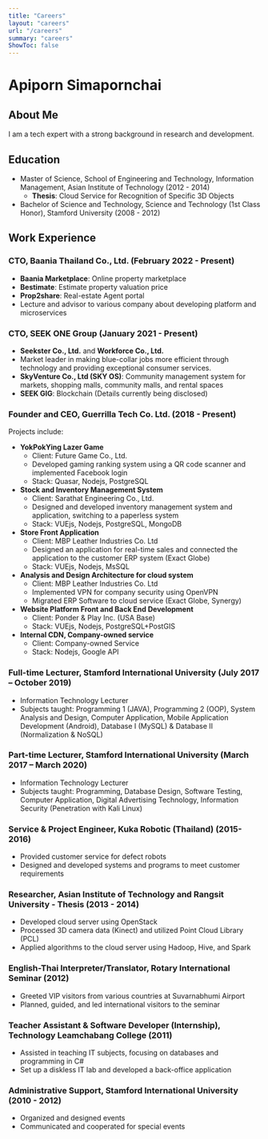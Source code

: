 ```yaml
---
title: "Careers"
layout: "careers"
url: "/careers"
summary: "careers"
ShowToc: false
---
```


# Apiporn Simapornchai

## About Me
I am a tech expert with a strong background in research and development. 

## Education
- Master of Science, School of Engineering and Technology, Information Management, Asian Institute of Technology (2012 - 2014)
    - **Thesis**: Cloud Service for Recognition of Specific 3D Objects
- Bachelor of Science and Technology, Science and Technology (1st Class Honor), Stamford University (2008 - 2012)

## Work Experience

### CTO, Baania Thailand Co., Ltd. (February 2022 - Present)
- **Baania Marketplace**: Online property marketplace
- **Bestimate**: Estimate property valuation price
- **Prop2share**: Real-estate Agent portal
- Lecture and advisor to various company about developing platform and microservices

### CTO, SEEK ONE Group (January 2021 - Present)
- **Seekster Co., Ltd.** and **Workforce Co., Ltd.**
- Market leader in making blue-collar jobs more efficient through technology and providing exceptional consumer services.
- **SkyVenture Co., Ltd (SKY OS)**: Community management system for markets, shopping malls, community malls, and rental spaces
- **SEEK GIG**: Blockchain (Details currently being disclosed)

### Founder and CEO, Guerrilla Tech Co. Ltd. (2018 - Present)
Projects include:
- **YokPokYing Lazer Game**
    - Client: Future Game Co., Ltd.
    - Developed gaming ranking system using a QR code scanner and implemented Facebook login
    - Stack: Quasar, Nodejs, PostgreSQL
- **Stock and Inventory Management System**
    - Client: Sarathat Engineering Co., Ltd.
    - Designed and developed inventory management system and application, switching to a paperless system
    - Stack: VUEjs, Nodejs, PostgreSQL, MongoDB
- **Store Front Application**
    - Client: MBP Leather Industries Co. Ltd
    - Designed an application for real-time sales and connected the application to the customer ERP system (Exact Globe)
    - Stack: VUEjs, Nodejs, MsSQL
- **Analysis and Design Architecture for cloud system**
    - Client: MBP Leather Industries Co. Ltd
    - Implemented VPN for company security using OpenVPN
    - Migrated ERP Software to cloud service (Exact Globe, Synergy)
- **Website Platform Front and Back End Development**
    - Client: Ponder & Play Inc. (USA Base)
    - Stack: VUEjs, Nodejs, PostgreSQL+PostGIS
- **Internal CDN, Company-owned service**
    - Client: Company-owned Service
    - Stack: Nodejs, Google API

### Full-time Lecturer, Stamford International University (July 2017 – October 2019)
- Information Technology Lecturer
- Subjects taught: Programming 1 (JAVA), Programming 2 (OOP), System Analysis and Design, Computer Application, Mobile Application Development (Android), Database I (MySQL) & Database II (Normalization & NoSQL)

### Part-time Lecturer, Stamford International University (March 2017 – March 2020)
- Information Technology Lecturer
- Subjects taught: Programming, Database Design, Software Testing, Computer Application, Digital Advertising Technology, Information Security (Penetration with Kali Linux)

### Service & Project Engineer, Kuka Robotic (Thailand) (2015-2016)
- Provided customer service for defect robots
- Designed and developed systems and programs to meet customer requirements

### Researcher, Asian Institute of Technology and Rangsit University - Thesis (2013 - 2014)
- Developed cloud server using OpenStack
- Processed 3D camera data (Kinect) and utilized Point Cloud Library (PCL)
- Applied algorithms to the cloud server using Hadoop, Hive, and Spark

### English-Thai Interpreter/Translator, Rotary International Seminar (2012)
- Greeted VIP visitors from various countries at Suvarnabhumi Airport
- Planned, guided, and led international visitors to the seminar

### Teacher Assistant & Software Developer (Internship), Technology Leamchabang College (2011)
- Assisted in teaching IT subjects, focusing on databases and programming in C#
- Set up a diskless IT lab and developed a back-office application

### Administrative Support, Stamford International University (2010 - 2012)
- Organized and designed events
- Communicated and cooperated for special events
